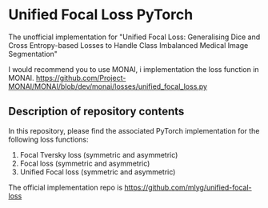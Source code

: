 # Unified Focal Loss PyTorch
The unofficial implementation for "Unified Focal Loss: Generalising Dice and Cross Entropy-based Losses to Handle Class Imbalanced Medical Image Segmentation"

I would recommend you to use MONAI, i implementation the loss function in MONAI.
https://github.com/Project-MONAI/MONAI/blob/dev/monai/losses/unified_focal_loss.py

## Description of repository contents
In this repository, please find the associated PyTorch implementation for the following loss functions:
1. Focal Tversky loss (symmetric and asymmetric)
2. Focal loss (symmetric and asymmetric)
3. Unified Focal loss (symmetric and asymmetric)

The official implementation repo is https://github.com/mlyg/unified-focal-loss
